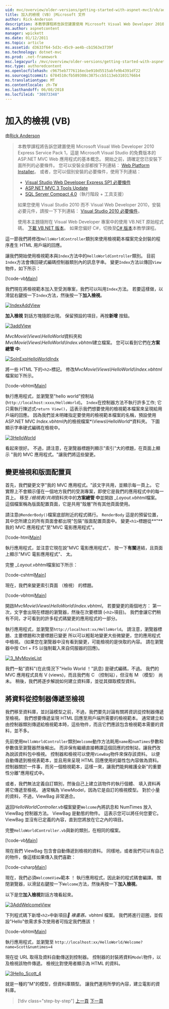 ```yaml
---
uid: mvc/overview/older-versions/getting-started-with-aspnet-mvc3/vb/adding-a-view
title: 加入的檢視 (VB) |Microsoft 文件
author: Rick-Anderson
description: 本教學課程將告訴您建置使用 Microsoft Visual Web Developer 2010 Express Service Pack 1，也就是 ASP.NET MVC Web 應用程式的基本概念...
ms.author: aspnetcontent
manager: wpickett
ms.date: 01/12/2011
ms.topic: article
ms.assetid: d3633f64-5d3c-45c9-ae4b-cb1563e3739f
ms.technology: dotnet-mvc
ms.prod: .net-framework
msc.legacyurl: /mvc/overview/older-versions/getting-started-with-aspnet-mvc3/vb/adding-a-view
msc.type: authoredcontent
ms.openlocfilehash: c9675eb7776116ecbe910d5515abfe9b4391df22
ms.sourcegitcommit: 6784510cfb589308c3875ccb5113eb31031766b4
ms.translationtype: MT
ms.contentlocale: zh-TW
ms.lasthandoff: 06/08/2018
ms.locfileid: "30873348"
---
```

<a name="adding-a-view-vb"></a>加入的檢視 (VB)
====================
由[Rick Anderson](https://github.com/Rick-Anderson)

> 本教學課程將告訴您建置使用 Microsoft Visual Web Developer 2010 Express Service Pack 1，這是 Microsoft Visual Studio 的免費版本的 ASP.NET MVC Web 應用程式的基本概念。 開始之前，請確定您已安裝下面所列的必要條件。 您可以安裝全部都按下列連結： [Web Platform Installer](https://www.microsoft.com/web/gallery/install.aspx?appid=VWD2010SP1Pack)。 或者，您可以個別安裝的必要條件，使用下列連結：
> 
> - [Visual Studio Web Developer Express SP1 必要條件](https://www.microsoft.com/web/gallery/install.aspx?appid=VWD2010SP1Pack)
> - [ASP.NET MVC 3 Tools Update](https://www.microsoft.com/web/gallery/install.aspx?appsxml=&amp;appid=MVC3)
> - [SQL Server Compact 4.0](https://www.microsoft.com/web/gallery/install.aspx?appid=SQLCE;SQLCEVSTools_4_0)（執行階段 + 工具支援）
> 
> 如果您使用 Visual Studio 2010 而不 Visual Web Developer 2010，安裝必要元件，請按一下下列連結： [Visual Studio 2010 必要條件](https://www.microsoft.com/web/gallery/install.aspx?appsxml=&amp;appid=VS2010SP1Pack)。
> 
> 使用本主題隨附在 Visual Web Developer 專案中的使用 VB.NET 原始程式碼。 [下載 VB.NET 版本](https://code.msdn.microsoft.com/Introduction-to-MVC-3-10d1b098)。 如果您偏好 C#，切換至[C# 版本](../cs/adding-a-view.md)本教學課程。


這一節我們將修改`HelloWorldController`類別來使用檢視範本檔案完全封裝的程序產生 HTML 用戶端的回應。

讓我們開始使用檢視範本與`Index`方法中的`HelloWorldController`類別。 目前`Index`方法會傳回硬式編碼控制器類別內的訊息字串。 變更`Index`方法以傳回`View`物件，如下所示：

[!code-vb[Main](adding-a-view/samples/sample1.vb)]

我們現在將檢視範本加入至受測專案，我們可以叫用`Index`方法。 若要這樣做，以滑鼠右鍵按一下`Index`方法，然後按一下**加入檢視**。

[![IndexAddView](adding-a-view/_static/image2.png "IndexAddView")](adding-a-view/_static/image1.png)

**加入檢視** 對話方塊隨即出現。 保留預設的項目，再按**新增** 按鈕。

[![3addView](adding-a-view/_static/image4.png "3addView")](adding-a-view/_static/image3.png)

*MvcMovie\Views\HelloWorld*資料夾和*MvcMovie\Views\HelloWorld\Index.vbhtml*建立檔案。 您可以看到它們在**方案總管 中**:

[![SolnExpHelloWorldIndx](adding-a-view/_static/image6.png "SolnExpHelloWorldIndx")](adding-a-view/_static/image5.png)

將一些 HTML 下的`<h2>`標記。 修改*MvcMovie\Views\HelloWorld\Index.vbhtml*檔案如下所示。

[!code-vbhtml[Main](adding-a-view/samples/sample2.vbhtml)]

執行應用程式，並瀏覽至&quot;hello world&quot;控制站 (`http://localhost:xxxx/HelloWorld`)。 `Index`在控制器方法不執行許多工作; 它只需執行陳述式`return View()`，這表示我們想要使用的檢視範本檔案來呈現給用戶端的回應。 因為我們並未明確指定要使用的檢視範本檔案的名稱，預設使用 ASP.NET MVC *Index.vbhtml*內的檢視檔案*\Views\HelloWorld*資料夾。 下圖顯示字串硬式編碼在檢視中。

[![3HelloWorld](adding-a-view/_static/image8.png "3HelloWorld")](adding-a-view/_static/image7.png)

看起來很好。 不過，請注意，在瀏覽器標題列顯示&quot;索引&quot;大的標題，在頁面上顯示 &quot;我的 MVC 應用程式。&quot;讓我們將這些變更。

## <a name="changing-views-and-layout-pages"></a>變更檢視和版面配置頁

首先，我們變更文字&quot;我的 MVC 應用程式。&quot;該文字共用，並顯示每一頁上。 它實際上不會顯示僅在一個地方我們的受測專案，即使它是我們的應用程式中的每一頁上。 移至 */檢視表/共用*資料夾中的**方案總管 中**並開啟 *\_Layout.vbhtml*檔案。 這個檔案稱為版面配置頁面，它是共用&quot;殼層&quot;所有其他頁面使用。

請注意`@RenderBody()`檔案底部附近的程式碼行。 `RenderBody` 這是的預留位置，其中您所建立的所有頁面會都出現&quot;包裝&quot;版面配置頁面中。 變更`<h1>`標題從**&quot;** 我的 MVC 應用程式&quot;至&quot;MVC 電影應用程式&quot;。

[!code-html[Main](adding-a-view/samples/sample3.html)]

執行應用程式，並注意它現在說&quot;MVC 電影應用程式&quot;。 按一下**有關**連結，且頁面上顯示&quot;MVC 電影應用程式&quot;、 太。

完整 *\_Layout.vbhtml*檔案如下所示：

[!code-cshtml[Main](adding-a-view/samples/sample4.cshtml)]

現在，我們來變更索引頁面 （檢視） 的標題。

[!code-vbhtml[Main](adding-a-view/samples/sample5.vbhtml)]

開啟*MvcMovie\Views\HelloWorld\Index.vbhtml*。 若要變更的兩個地方： 第一次，文字會出現在標題的瀏覽器，然後在次要標頭 (`<h2>`項目)。 我們會讓它們稍有不同，才可看到的許多程式碼變更的應用程式的一部分。

執行應用程式，並瀏覽至`http://localhost:xx/HelloWorld`。 請注意，瀏覽器標題、主要標題和次要標題已變更 所以可以輕鬆地變更大些微變更，您的應用程式中檢視。 (如果您在瀏覽器中沒有看到變更，可能檢視的是快取的內容。 請在瀏覽器中按 Ctrl + F5 以強制載入來自伺服器的回應)。

[![3_MyMovieList](adding-a-view/_static/image10.png "3_MyMovieList")](adding-a-view/_static/image9.png)

我們一點&quot;資料&quot;(在此情況下&quot;Hello World ！&quot;訊息) 是硬式編碼，不過。 我們的 MVC 應用程式具有 V (views)，而且我們有 C （控制站），但沒有 M （模型） 尚未。 稍後，我們將逐步解說如何建立資料庫，並從其擷取模型資料。

## <a name="passing-data-from-the-controller-to-the-view"></a>將資料從控制器傳遞至檢視

我們移至資料庫，並討論模型之前，不過，我們要先討論有關將資訊從控制器傳遞至檢視。 我們想要傳遞呈現 HTML 回應至用戶端所需要的檢視範本。 通常建立和由控制器類別傳遞給檢視範本時，這些物件，而且它們應該包含檢視範本需要的資料，並不多。

先前使用`HelloWorldController`類別`Welcome`動作方法耗用`name`和`numTimes`參數和參數值至瀏覽器然後輸出。 而非保有繼續直接轉譯這個回應的控制站，讓我們改為說該資料包中檢視。 控制器和檢視可以使用`ViewBag`物件來保存該資料。 以便自動傳遞到檢視表範本，並且用來呈現 HTML 回應使用的屬性包內容做為資料。 控制器關於一件事，而另一個檢視範本，這樣一來，讓我們能夠維護全新&quot;的重要性分離&quot;應用程式中。

或者，我們無法定義自訂類別，然後自己上建立該物件的執行個體、 填入資料再將它傳遞至檢視。 通常稱為 ViewModel，因為它是自訂的檢視模型。 對於小量的資料，不過，ViewBag 非常適合。

返回*HelloWorldController.vb*檔案變更`Welcome`內將訊息和 NumTimes 放入 ViewBag 控制器方法。 ViewBag 是動態的物件。 這表示您可以將任何您要它。 ViewBag 並沒有已定義的內容，直到您將放在它之內的項目。

完整`HelloWorldController.vb`與新的類別，在相同的檔案。

[!code-vb[Main](adding-a-view/samples/sample6.vb)]

現在我們 ViewBag 包含會自動傳遞到檢視的資料。 同樣地，或者我們可以有自己的物件，像這樣如果傳入我們喜歡：

[!code-csharp[Main](adding-a-view/samples/sample7.cs)]

現在，我們必須`WelcomeView`範本 ！ 執行應用程式，因此新的程式碼會編譯。 關閉瀏覽器，以滑鼠右鍵按一下`Welcome`方法，然後再按一下**加入檢視**。

以下是您**加入檢視**對話方塊看起來。

[![3AddWelcomeView](adding-a-view/_static/image12.png "3AddWelcomeView")](adding-a-view/_static/image11.png)

下列程式碼下新增`<h2>`中新項目<em> 褖畫惎。</em>vbhtml 檔案。 我們將進行迴圈，並假設&quot;Hello&quot;依需求多次使用者可指定我們應該 ！

[!code-vbhtml[Main](adding-a-view/samples/sample8.vbhtml)]

執行應用程式，並瀏覽至 `http://localhost:xx/HelloWorld/Welcome?name=Scott&numtimes=4`

現在從 URL 取得及資料自動傳送到控制器。 控制器的封裝將資料`Model`物件，以及檢視該物件傳遞。 檢視比對使用者顯示為 HTML 的資料。

[![3Hello_Scott_4](adding-a-view/_static/image14.png "3Hello_Scott_4")](adding-a-view/_static/image13.png)

就是一種的&quot;M&quot;的模型，但資料庫類型。 讓我們運用所學的內容，建立電影的資料庫。

> [!div class="step-by-step"]
> [上一頁](adding-a-controller.md)
> [下一頁](adding-a-model.md)
